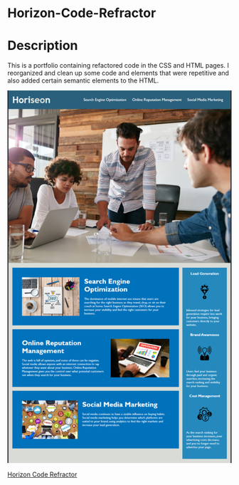 # Horizon-Code-Refractor

# Description
This is a portfolio containing refactored code in the CSS and HTML pages. I reorganized and clean up some code and elements that were repetitive and also added certain semantic elements to the HTML.

![Portfolio Site](./assets/images/screenshot.png)


[Horizon Code Refractor](https://bennsantos20.github.io/Horizon-Code-Refractor/)

